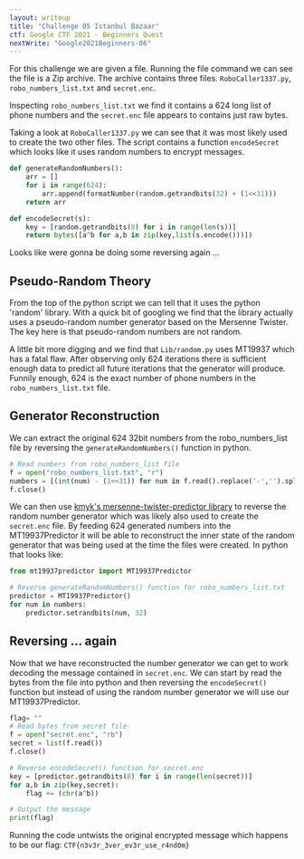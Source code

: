 ```yaml
---
layout: writeup
title: "Challenge 05 Istanbul Bazaar"
ctf: Google CTF 2021 - Beginners Quest
nextWrite: "Google2021Beginners-06"
---
```

For this challenge we are given a file.
Running the file command we can see the file is a Zip archive.
The archive contains three files. `RoboCaller1337.py`, `robo_numbers_list.txt` and `secret.enc`.

Inspecting `robo_numbers_list.txt` we find it contains a 624 long list of phone numbers and the `secret.enc` file appears to contains just raw bytes.

Taking a look at `RoboCaller1337.py` we can see that it was most likely used to create the two other files. The script contains a function `encodeSecret` which looks like it uses random numbers to encrypt messages.

```python
def generateRandomNumbers():
    arr = []
    for i in range(624):
        arr.append(formatNumber(random.getrandbits(32) + (1<<31)))
    return arr

def encodeSecret(s):
    key = [random.getrandbits(8) for i in range(len(s))]
    return bytes([a^b for a,b in zip(key,list(s.encode()))])
```

Looks like were gonna be doing some reversing again ...

<h2>Pseudo-Random Theory</h2>

From the top of the python script we can tell that it uses the python 'random' library. With a quick bit of googling we find that the library actually uses a pseudo-random number generator based on the Mersenne Twister. The key here is that pseudo-random numbers are not random.

A little bit more digging and we find that `Lib/random.py` uses MT19937 which has a fatal flaw. After observing only 624 iterations there is sufficient enough data to predict all future iterations that the generator will produce. Funnily enough, 624 is the exact number of phone numbers in the `robo_numbers_list.txt` file.

<h2>Generator Reconstruction</h2>

We can extract the original 624 32bit numbers from the robo_numbers_list file by reversing the `generateRandomNumbers()` function in python.

```python
# Read numbers from robo_numbers_list file
f = open("robo_numbers_list.txt", "r")
numbers = [(int(num) - (1<<31)) for num in f.read().replace('-','').split("\n")]
f.close()
```


We can then use [kmyk's mersenne-twister-predictor library](https://github.com/kmyk/mersenne-twister-predictor "kmyk's mersenne-twister-predictor library") to reverse the random number generator which was likely also used to create the `secret.enc` file. By feeding 624 generated numbers into the MT19937Predictor it will be able to reconstruct the inner state of the random generator that was being used at the time the files were created. In python that looks like:

```python
from mt19937predictor import MT19937Predictor

# Reverse generateRandomNumbers() function for robo_numbers_list.txt
predictor = MT19937Predictor()
for num in numbers:
    predictor.setrandbits(num, 32)
```

<h2>Reversing ... again</h2>

Now that we have reconstructed the number generator we can get to work decoding the message contained in `secret.enc`. We can start by read the bytes from the file into python and then reversing the `encodeSecret()` function but instead of using the random number generator we will use our MT19937Predictor.

```python
flag= ""
# Read bytes from secret file
f = open("secret.enc", "rb")
secret = list(f.read())
f.close()

# Reverse encodeSecret() function for secret.enc
key = [predictor.getrandbits(8) for i in range(len(secret))]
for a,b in zip(key,secret):
    flag += (chr(a^b))

# Output the message
print(flag)
```

Running the code untwists the original encrypted message which happens to be our flag: `CTF{n3v3r_3ver_ev3r_use_r4nd0m}`